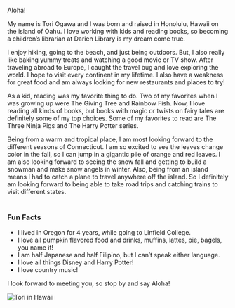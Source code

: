 <div class="row margin-bottom-30">
<div class="col-md-8">

Aloha!

My name is Tori Ogawa and I was born and raised in Honolulu, Hawaii on the island of Oahu.  I love working with kids and reading books, so becoming a children’s librarian at Darien Library is my dream come true.

I enjoy hiking, going to the beach, and just being outdoors. But, I also really like baking yummy treats and watching a good movie or TV show. After traveling abroad to Europe, I caught the travel bug and love exploring the world. I hope to visit every continent in my lifetime. I also have a weakness for great food and am always looking for new restaurants and places to try!

As a kid, reading was my favorite thing to do. Two of my favorites when I was growing up were The Giving Tree and Rainbow Fish. Now, I love reading all kinds of books, but books with magic or twists on fairy tales are definitely some of my top choices. Some of my favorites to read are The Three Ninja Pigs and The Harry Potter series.

Being from a warm and tropical place, I am most looking forward to the different seasons of Connecticut. I am so excited to see the leaves change color in the fall, so I can jump in a gigantic pile of orange and red leaves. I am also looking forward to seeing the snow fall and getting to build a snowman and make snow angels in winter. Also, being from an island means I had to catch a plane to travel anywhere off the island. So I definitely am looking forward to being able to take road trips and catching trains to visit different states.
<br />
<br />

### Fun Facts
* I lived in Oregon for 4 years, while going to Linfield College.
* I love all pumpkin flavored food and drinks, muffins, lattes, pie, bagels, you name it!
* I am half Japanese and half Filipino, but I can’t speak either language.
* I love all things Disney and Harry Potter!
* I love country music!

I look forward to meeting you, so stop by and say Aloha!

</div>
<div class="col-md-4">

<img class="img-responsive margin-bottom-10" src="/uploads/staff_photos/tori_ogawa_waterfall.jpg" alt="Tori in Hawaii" />

</div>
</div>